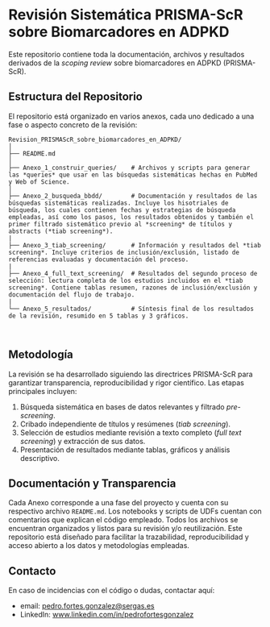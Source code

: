 # Revisión Sistemática PRISMA-ScR sobre Biomarcadores en ADPKD

Este repositorio contiene toda la documentación, archivos y resultados derivados de la *scoping review* sobre biomarcadores en ADPKD (PRISMA-ScR).

## Estructura del Repositorio

El repositorio está organizado en varios anexos, cada uno dedicado a una fase o aspecto concreto de la revisión:
```
Revision_PRISMAScR_sobre_biomarcadores_en_ADPKD/
│
├── README.md
│
├── Anexo_1_construir_queries/    # Archivos y scripts para generar las *queries* que usar en las búsquedas sistemáticas hechas en PubMed y Web of Science.
│
├── Anexo_2_busqueda_bbdd/        # Documentación y resultados de las búsquedas sistemáticas realizadas. Incluye los hisotriales de búsqueda, los cuales contienen fechas y estrategias de búsqueda empleadas, así como los pasos, los resultados obtenidos y también el primer filtrado sistemático previo al *screening* de títulos y abstracts (*tiab screening*).
|
├── Anexo_3_tiab_screening/       # Información y resultados del *tiab screening*. Incluye criterios de inclusión/exclusión, listado de referencias evaluadas y documentación del proceso.
|
├── Anexo_4_full_text_screening/  # Resultados del segundo proceso de selección: lectura completa de los estudios incluidos en el *tiab screening*. Contiene tablas resumen, razones de inclusión/exclusión y documentación del flujo de trabajo.
|
└── Anexo_5_resultados/           # Síntesis final de los resultados de la revisión, resumido en 5 tablas y 3 gráficos.
  
  
```
## Metodología

La revisión se ha desarrollado siguiendo las directrices PRISMA-ScR para garantizar transparencia, reproducibilidad y rigor científico. Las etapas principales incluyen:

1. Búsqueda sistemática en bases de datos relevantes y filtrado *pre-screening*.
2. Cribado independiente de títulos y resúmenes (*tiab screening*).
3. Selección de estudios mediante revisión a texto completo (*full text screening*) y extracción de sus datos.
4. Presentación de resultados mediante tablas, gráficos y análisis descriptivo.

## Documentación y Transparencia

Cada Anexo corresponde a una fase del proyecto y cuenta con su respectivo archivo `README.md`.
Los notebooks y scripts de UDFs cuentan con comentarios que explican el código empleado.
Todos los archivos se encuentran organizados y listos para su revisión y/o reutilización. 
Este repositorio está diseñado para facilitar la trazabilidad, reproducibilidad y acceso abierto a los datos y metodologías empleadas.

## Contacto

En caso de incidencias con el código o dudas, contactar aquí:

- email: pedro.fortes.gonzalez@sergas.es 
- LinkedIn: www.linkedin.com/in/pedrofortesgonzalez 
